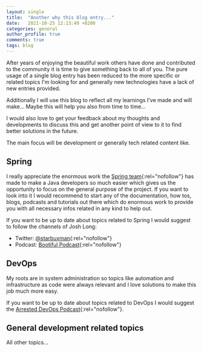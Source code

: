 ```yaml
---
layout: single
title:  "Another why this blog entry..."
date:   2021-10-25 12:13:49 +0200
categories: general
author_profile: true
comments: true
tags: blog
---
```

After years of enjoying the beautiful work others have done and contributed to the community it is time to give something back to all of you. The pure usage of a single blog entry has been reduced to the more specific or related topics I'm looking for and generally new technologies have a lack of new entries provided. 

Additionally I will use this blog to reflect all my learnings I've made and will make... Maybe this will help you also from time to time...

I would also love to get your feedback about my thoughts and developments to discuss this and get another point of view to it to find better solutions in the future.

The main focus will be development or generally tech related content like.

## Spring

I really appreciate the enormous work the [Spring team](https://spring.io/){:rel="nofollow"} has made to make a Java developers so much easier which gives us the opportunity to focus on the general purpose of the project. If you want to look into it I would recommend to start any of the documentation, how tos, blogs, podcasts and tutorials out there which do enormous work to provide you with all necessary infos related in any kind to help out.

If you want to be up to date about topics related to Spring I would suggest to follow the channels of Josh Long:
- Twitter: [@starbuxman](https://twitter.com/starbuxman?lang=de){:rel="nofollow"}
- Podcast: [Bootiful Podcast](https://bootifulpodcast.fm/){:rel="nofollow"}

## DevOps

My roots are in system administration so topics like automation and infrastructure as code were always relevant and I love solutions to make this job much more easy. 

If you want to be up to date about topics related to DevOps I would suggest the [Arrested DevOps Podcast](https://www.arresteddevops.com/){:rel="nofollow"}.

## General development related topics

All other topics...